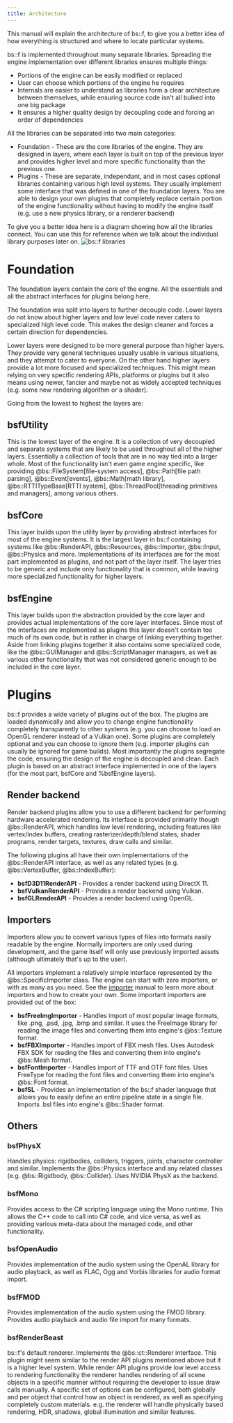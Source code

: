 ```yaml
---
title: Architecture
---
```


This manual will explain the architecture of bs::f, to give you a better idea of how everything is structured and where to locate particular systems.

bs::f is implemented throughout many separate libraries. Spreading the engine implementation over different libraries ensures multiple things:
 - Portions of the engine can be easily modified or replaced
 - User can choose which portions of the engine he requires
 - Internals are easier to understand as libraries form a clear architecture between themselves, while ensuring source code isn't all bulked into one big package
 - It ensures a higher quality design by decoupling code and forcing an order of dependencies
 
All the libraries can be separated into two main categories:
 - Foundation - These are the core libraries of the engine. They are designed in layers, where each layer is built on top of the previous layer and provides higher level and more specific functionality than the previous one.
 - Plugins - These are separate, independant, and in most cases optional libraries containing various high level systems. They usually implement some interface that was defined in one of the foundation layers. You are able to design your own plugins that completely replace certain portion of the engine functionality without having to modify the engine itself (e.g. use a new physics library, or a renderer backend)
 
To give you a better idea here is a diagram showing how all the libraries connect. You can use this for reference when we talk about the individual library purposes later on.
![bs::f libraries](../Images/ArchitectureSimple.png)  
 
# Foundation #
The foundation layers contain the core of the engine. All the essentials and all the abstract interfaces for plugins belong here. 

The foundation was split into layers to further decouple code. Lower layers do not know about higher layers and low level code never caters to specialized high level code. This makes the design cleaner and forces a certain direction for dependencies.

Lower layers were designed to be more general purpose than higher layers. They provide very general techniques usually usable in various situations, and they attempt to cater to everyone. On the other hand higher layers provide a lot more focused and specialized techniques. This might mean relying on very specific rendering APIs, platforms or plugins but it also means using newer, fancier and maybe not as widely accepted techniques (e.g. some new rendering algorithm or a shader).

Going from the lowest to highest the layers are:
## bsfUtility ##
This is the lowest layer of the engine. It is a collection of very decoupled and separate systems that are likely to be used throughout all of the higher layers. Essentially a collection of tools that are in no way tied into a larger whole. Most of the functionality isn't even game engine specific, like providing @bs::FileSystem[file-system access], @bs::Path[file path parsing], @bs::Event[events], @bs::Math[math library], @bs::RTTITypeBase[RTTI system], @bs::ThreadPool[threading primitives and managers], among various others.

## bsfCore ##
This layer builds upon the utility layer by providing abstract interfaces for most of the engine systems. It is the largest layer in bs::f containing systems like @bs::RenderAPI, @bs::Resources, @bs::Importer, @bs::Input, @bs::Physics and more. Implementations of its interfaces are for the most part implemented as plugins, and not part of the layer itself. The layer tries to be generic and include only functionality that is common, while leaving more specialized functionality for higher layers.

## bsfEngine ##			
This layer builds upon the abstraction provided by the core layer and provides actual implementations of the core layer interfaces. Since most of the interfaces are implemented as plugins this layer doesn't contain too much of its own code, but is rather in charge of linking everything together. Aside from linking plugins together it also contains some specialized code, like the @bs::GUIManager and @bs::ScriptManager managers, as well as various other functionality that was not considered generic enough to be included in the core layer.

# Plugins #
bs::f provides a wide variety of plugins out of the box. The plugins are loaded dynamically and allow you to change engine functionality completely transparently to other systems (e.g. you can choose to load an OpenGL renderer instead of a Vulkan one). Some plugins are completely optional and you can choose to ignore them (e.g. importer plugins can usually be ignored for game builds). Most importantly the plugins segregate the code, ensuring the design of the engine is decoupled and clean. Each plugin is based on an abstract interface implemented in one of the layers (for the most part, bsfCore and %bsfEngine layers).

## Render backend ##		
Render backend plugins allow you to use a different backend for performing hardware accelerated rendering. Its interface is provided primarily though @bs::RenderAPI, which handles low level rendering, including features like vertex/index buffers, creating rasterizer/depth/blend states, shader programs, render targets, textures, draw calls and similar. 

The following plugins all have their own implementations of the @bs::RenderAPI interface, as well as any related types (e.g. @bs::VertexBuffer, @bs::IndexBuffer):
 - **bsfD3D11RenderAPI** - Provides a render backend using DirectX 11. 
 - **bsfVulkanRenderAPI** - Provides a render backend using Vulkan. 
 - **bsfGLRenderAPI** - Provides a render backend using OpenGL. 

## Importers ##		
Importers allow you to convert various types of files into formats easily readable by the engine. Normally importers are only used during development, and the game itself will only use previously imported assets (although ultimately that's up to the user).

All importers implement a relatively simple interface represented by the @bs::SpecificImporter class. The engine can start with zero importers, or with as many as you need. See the [importer](Developer_Manuals/Resources/customImporters) manual to learn more about importers and how to create your own. Some important importers are provided out of the box:
 - **bsfFreeImgImporter** - Handles import of most popular image formats, like .png, .psd, .jpg, .bmp and similar. It uses the FreeImage library for reading the image files and converting them into engine's @bs::Texture format.
 - **bsfFBXImporter** - Handles import of FBX mesh files. Uses Autodesk FBX SDK for reading the files and converting them into engine's @bs::Mesh format.
 - **bsfFontImporter** - Handles import of TTF and OTF font files. Uses FreeType for reading the font files and converting them into engine's @bs::Font format.
 - **bsfSL** - Provides an implementation of the bs::f shader language that allows you to easily define an entire pipeline state in a single file. Imports .bsl files into engine's @bs::Shader format.

## Others ##

### bsfPhysX ###
Handles physics: rigidbodies, colliders, triggers, joints, character controller and similar. Implements the @bs::Physics interface and any related classes (e.g. @bs::Rigidbody, @bs::Collider). Uses NVIDIA PhysX as the backend.

### bsfMono ###
Provides access to the C# scripting language using the Mono runtime. This allows the C++ code to call into C# code, and vice versa, as well as providing various meta-data about the managed code, and other functionality. 

### bsfOpenAudio ###
Provides implementation of the audio system using the OpenAL library for audio playback, as well as FLAC, Ogg and Vorbis libraries for audio format import.

### bsfFMOD ###
Provides implementation of the audio system using the FMOD library. Provides audio playback and audio file import for many formats.

### bsfRenderBeast ###			
bs::f's default renderer. Implements the @bs::ct::Renderer interface. This plugin might seem similar to the render API plugins mentioned above but it is a higher level system. While render API plugins provide low level access to rendering functionality the renderer handles rendering of all scene objects in a specific manner without requiring the developer to issue draw calls manually. A specific set of options can be configured, both globally and per object that control how an object is rendered, as well as specifying completely custom materials. e.g. the renderer will handle physically based rendering, HDR, shadows, global illumination and similar features.